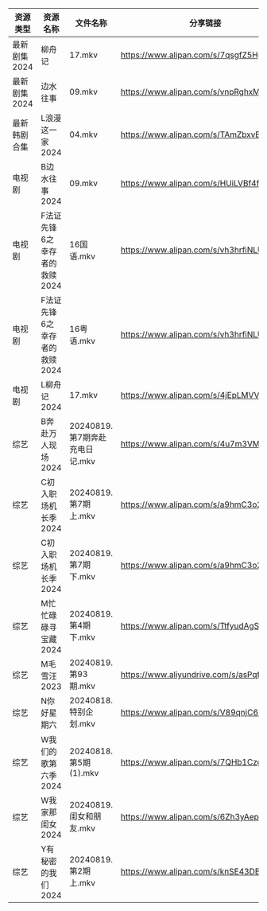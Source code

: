 | 资源类型     | 资源名称              | 文件名称                   | 分享链接                                      | 更新时间                |
| -------- | ----------------- | ---------------------- | ----------------------------------------- | ------------------- |
| 最新剧集2024 | 柳舟记               | 17.mkv                 | https://www.alipan.com/s/7qsgfZ5HgH6      | 2024-08-19 19:09:26 |
| 最新剧集2024 | 边水往事              | 09.mkv                 | https://www.alipan.com/s/vnpRghxMzuW      | 2024-08-19 14:11:19 |
| 最新韩剧合集   | L浪漫这一家2024        | 04.mkv                 | https://www.alipan.com/s/TAmZbxvBoBi      | 2024-08-19 00:06:27 |
| 电视剧      | B边水往事2024         | 09.mkv                 | https://www.alipan.com/s/HUiLVBf4ff5      | 2024-08-19 14:05:18 |
| 电视剧      | F法证先锋6之幸存者的救赎2024 | 16国语.mkv               | https://www.alipan.com/s/vh3hrfiNLUZ      | 2024-08-19 14:05:50 |
| 电视剧      | F法证先锋6之幸存者的救赎2024 | 16粤语.mkv               | https://www.alipan.com/s/vh3hrfiNLUZ      | 2024-08-19 14:05:50 |
| 电视剧      | L柳舟记2024          | 17.mkv                 | https://www.alipan.com/s/4jEpLMVV1fz      | 2024-08-19 19:05:50 |
| 综艺       | B奔赴万人现场2024       | 20240819.第7期奔赴充电日记.mkv | https://www.alipan.com/s/4u7m3VMcqux      | 2024-08-19 14:08:08 |
| 综艺       | C初入职场机长季2024      | 20240819.第7期上.mkv      | https://www.alipan.com/s/a9hmC3o2B18      | 2024-08-19 14:08:22 |
| 综艺       | C初入职场机长季2024      | 20240819.第7期下.mkv      | https://www.alipan.com/s/a9hmC3o2B18      | 2024-08-19 14:08:22 |
| 综艺       | M忙忙碌碌寻宝藏2024      | 20240819.第4期下.mkv      | https://www.alipan.com/s/TtfyudAgS8v      | 2024-08-19 14:08:57 |
| 综艺       | M毛雪汪2023          | 20240819.第93期.mkv      | https://www.aliyundrive.com/s/asPqfgPRqAg | 2024-08-19 14:09:00 |
| 综艺       | N你好星期六            | 20240818.特别企划.mkv      | https://www.alipan.com/s/V89qnjC6T3z      | 2024-08-19 14:09:11 |
| 综艺       | W我们的歌第六季2024      | 20240818.第5期(1).mkv    | https://www.alipan.com/s/7QHb1Czg7nU      | 2024-08-19 00:09:52 |
| 综艺       | W我家那闺女2024        | 20240819.闺女和朋友.mkv     | https://www.alipan.com/s/6Zh3yAep1kC      | 2024-08-19 14:09:52 |
| 综艺       | Y有秘密的我们2024       | 20240819.第2期上.mkv      | https://www.alipan.com/s/knSE43DBBa6      | 2024-08-19 14:10:06 |
